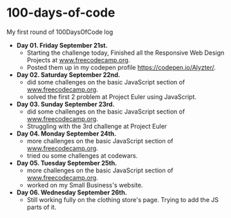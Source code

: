 # 100-days-of-code
My first round of 100DaysOfCode log

* **Day 01. Friday September 21st.**
	- Starting the challenge today, Finished all the Responsive Web Design Projects at www.freecodecamp.org.
	- Posted them up in my codepen profile https://codepen.io/Alyzter/.
* **Day 02. Saturday September 22nd.**
	- did some challenges on the basic JavaScript section of www.freecodecamp.org.
	- solved the first 2 problem at Project Euler using JavaScript.
* **Day 03. Sunday September 23rd.**
	- did some challenges on the basic JavaScript section of www.freecodecamp.org.
	- Struggling with the 3rd challenge at Project Euler
* **Day 04. Monday September 24th.**
	- more challenges on the basic JavaScript section of www.freecodecamp.org.
	- tried ou some challenges at codewars.
* **Day 05. Tuesday September 25th.**
	- more challenges on the basic JavaScript section of www.freecodecamp.org.
	- worked on my Small Business's website.
* **Day 06. Wednesday September 26th.**
	- Still working fully on the clothing store's page. Trying to add the JS parts of it.
